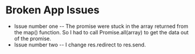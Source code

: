 # Broken App Issues
- Issue number one 
-- The promise were stuck in the array returned from the map() function. So I had to call Promise.all(array) to get the data out of the promise.
- Issue number two
-- I change res.redirect to res.send. 
